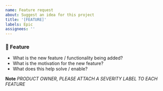 ```yaml
---
name: Feature request
about: Suggest an idea for this project
title: '[FEATURE]'
labels: Epic
assignees: ''
---
```


### :brain: Feature

- What is the new feature / functionality being added?
- What is the motivation for the new feature?
- What does this help solve / enable?

**Note** _PRODUCT OWNER, PLEASE ATTACH A SEVERITY LABEL TO EACH FEATURE_
